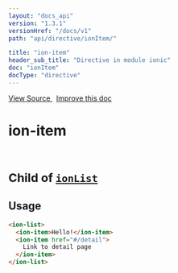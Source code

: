 ```yaml
---
layout: "docs_api"
version: "1.3.1"
versionHref: "/docs/v1"
path: "api/directive/ionItem/"

title: "ion-item"
header_sub_title: "Directive in module ionic"
doc: "ionItem"
docType: "directive"
---
```


<div class="improve-docs">
<a href='http://github.com/driftyco/ionic/tree/1.x/js/angular/directive/item.js#L1'>
View Source
</a>
&nbsp;
<a href='http://github.com/driftyco/ionic/edit/1.x/js/angular/directive/item.js#L1'>
Improve this doc
</a>
</div>




<h1 class="api-title">

ion-item


<br />
<small>
Child of <a href="/docs/api/directive/ionList/"><code>ionList</code></a>
</small>


</h1>















<h2 id="usage">Usage</h2>

```html
<ion-list>
  <ion-item>Hello!</ion-item>
  <ion-item href="#/detail">
    Link to detail page
  </ion-item>
</ion-list>
```









